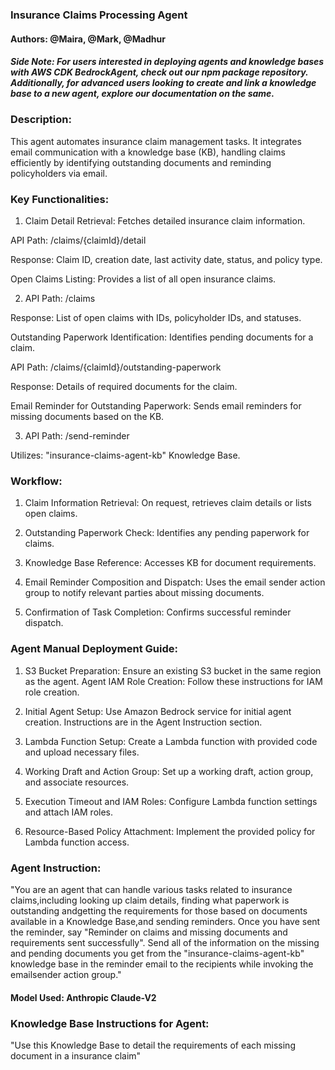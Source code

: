 ### Insurance Claims Processing Agent

#### Authors: @Maira, @Mark, @Madhur

##### Side Note: For users interested in deploying agents and knowledge bases with AWS CDK BedrockAgent, check out our npm package repository. Additionally, for advanced users looking to create and link a knowledge base to a new agent, explore our documentation on the same.

### Description:

This agent automates insurance claim management tasks. It integrates email communication with a knowledge base (KB), handling claims efficiently by identifying outstanding documents and reminding policyholders via email. 

### Key Functionalities:

1. Claim Detail Retrieval: Fetches detailed insurance claim information.

API Path: /claims/{claimId}/detail

Response: Claim ID, creation date, last activity date, status, and policy type.

Open Claims Listing: Provides a list of all open insurance claims.

2. API Path: /claims

Response: List of open claims with IDs, policyholder IDs, and statuses.

Outstanding Paperwork Identification: Identifies pending documents for a claim.

API Path: /claims/{claimId}/outstanding-paperwork

Response: Details of required documents for the claim.

Email Reminder for Outstanding Paperwork: Sends email reminders for missing documents based on the KB.

3. API Path: /send-reminder

Utilizes: "insurance-claims-agent-kb" Knowledge Base.

### Workflow:

1. Claim Information Retrieval: On request, retrieves claim details or lists open claims.

2. Outstanding Paperwork Check: Identifies any pending paperwork for claims.

3. Knowledge Base Reference: Accesses KB for document requirements.

4. Email Reminder Composition and Dispatch: Uses the email sender action group to notify relevant parties about missing documents.

5. Confirmation of Task Completion: Confirms successful reminder dispatch.

### Agent Manual Deployment Guide:

1. S3 Bucket Preparation: Ensure an existing S3 bucket in the same region as the agent.
Agent IAM Role Creation: Follow these instructions for IAM role creation.

2. Initial Agent Setup: Use Amazon Bedrock service for initial agent creation. Instructions are in the Agent Instruction section.

3. Lambda Function Setup: Create a Lambda function with provided code and upload necessary files.

4. Working Draft and Action Group: Set up a working draft, action group, and associate resources.

5. Execution Timeout and IAM Roles: Configure Lambda function settings and attach IAM roles.

6. Resource-Based Policy Attachment: Implement the provided policy for Lambda function access.

### Agent Instruction:
"You are an agent that can handle various tasks related to insurance claims,including looking up claim details, finding what paperwork is outstanding andgetting the requirements for those based on documents available in a Knowledge Base,and sending reminders. Once you have sent the reminder, say "Reminder on claims and missing documents and requirements sent successfully". Send all of the information on the missing and pending documents you get from the "insurance-claims-agent-kb" knowledge base in the reminder email to the recipients while invoking the emailsender action group."

#### Model Used: Anthropic Claude-V2

### Knowledge Base Instructions for Agent:
"Use this Knowledge Base to detail the requirements of each missing document in a insurance claim"
